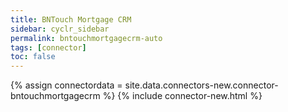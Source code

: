 ```yaml
---
title: BNTouch Mortgage CRM
sidebar: cyclr_sidebar
permalink: bntouchmortgagecrm-auto
tags: [connector]
toc: false
---
```

{% assign connectordata = site.data.connectors-new.connector-bntouchmortgagecrm %}
{% include connector-new.html %}	